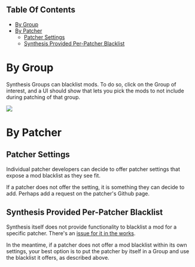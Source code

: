 <!-- START doctoc generated TOC please keep comment here to allow auto update -->
<!-- DON'T EDIT THIS SECTION, INSTEAD RE-RUN doctoc TO UPDATE -->
## Table Of Contents

- [By Group](#by-group)
- [By Patcher](#by-patcher)
  - [Patcher Settings](#patcher-settings)
  - [Synthesis Provided Per-Patcher Blacklist](#synthesis-provided-per-patcher-blacklist)

<!-- END doctoc generated TOC please keep comment here to allow auto update -->

# By Group
Synthesis Groups can blacklist mods.  To do so, click on the Group of interest, and a UI should show that lets you pick the mods to not include during patching of that group.

![](https://i.imgur.com/iyf4rPO.png)

# By Patcher
## Patcher Settings
Individual patcher developers can decide to offer patcher settings that expose a mod blacklist as they see fit.

If a patcher does not offer the setting, it is something they can decide to add.  Perhaps add a request on the patcher's Github page.

## Synthesis Provided Per-Patcher Blacklist
Synthesis itself does not provide functionality to blacklist a mod for a specific patcher.  There's an [issue for it in the works](https://github.com/Mutagen-Modding/Synthesis/issues/285).

In the meantime, if a patcher does not offer a mod blacklist within its own settings, your best option is to put the patcher by itself in a Group and use the blacklist it offers, as described above.